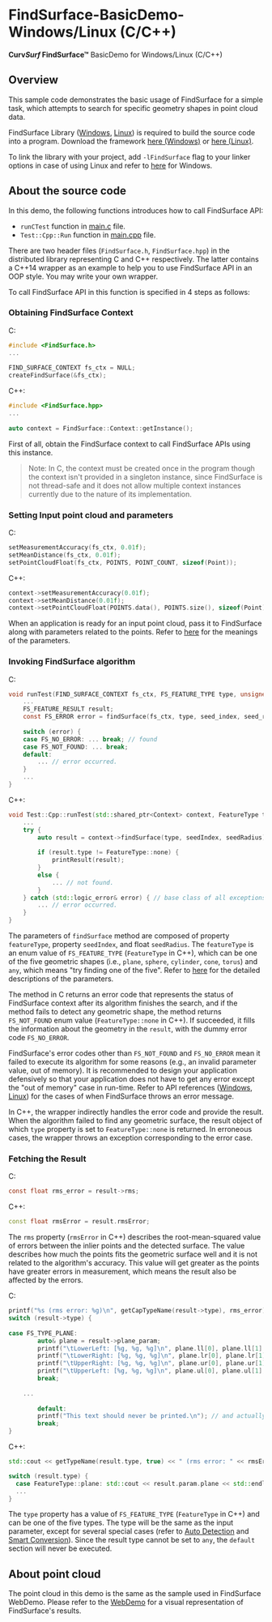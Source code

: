 # FindSurface-BasicDemo-Windows/Linux (C/C++)
**Curv*Surf* FindSurface™** BasicDemo for Windows/Linux (C/C++)

## Overview
This sample code demonstrates the basic usage of FindSurface for a simple task, which attempts to search for specific geometry shapes in point cloud data.

FindSurface Library ([Windows](https://github.com/CurvSurf/FindSurface-Windows), [Linux](https://github.com/CurvSurf/FindSurface-Linux)) is required to build the source code into a program. Download the framework [here (Windows)](https://github.com/CurvSurf/FindSurface-Windows/releases) or [here (Linux)](https://github.com/CurvSurf/FindSurface-Linux/releases).

To link the library with your project, add `-lFindSurface` flag to your linker options in case of using Linux and refer to [here](https://docs.microsoft.com/en-us/cpp/build/walkthrough-creating-and-using-a-dynamic-link-library-cpp?view=msvc-160) for Windows.

## About the source code

In this demo, the following functions introduces how to call FindSurface API:

-  `runCTest` function in [main.c](src/c/main.c) file.
-  `Test::Cpp::Run` function in [main.cpp](src/cpp/main.cpp) file. 

There are two header files (`FindSurface.h`, `FindSurface.hpp`) in the distributed library representing C and C++ respectively. The latter contains a C++14 wrapper as an example to help you to use FindSurface API in an OOP style. You may write your own wrapper.

To call FindSurface API in this function is specified in 4 steps as follows:

### Obtaining FindSurface Context

C:

````C
#include <FindSurface.h>
...
  
FIND_SURFACE_CONTEXT fs_ctx = NULL;
createFindSurface(&fs_ctx);
````

C++:

````C++
#include <FindSurface.hpp>
...
  
auto context = FindSurface::Context::getInstance();
````

First of all, obtain the FindSurface context to call FindSurface APIs using this instance.

> Note: In C, the context must be created once in the program though the context isn't provided in a singleton instance, since FindSurface is not thread-safe and it does not allow multiple context instances currently due to the nature of its implementation.

### Setting Input point cloud and parameters

C:

````C
setMeasurementAccuracy(fs_ctx, 0.01f);
setMeanDistance(fs_ctx, 0.01f);
setPointCloudFloat(fs_ctx, POINTS, POINT_COUNT, sizeof(Point));
````

C++:

````c++
context->setMeasurementAccuracy(0.01f);
context->setMeanDistance(0.01f);
context->setPointCloudFloat(POINTS.data(), POINTS.size(), sizeof(Point));
````
When an application is ready for an input point cloud, pass it to FindSurface along with parameters related to the points. Refer to [here](https://github.com/CurvSurf/FindSurface#how-does-it-work) for the meanings of the parameters.

### Invoking FindSurface algorithm

C:

````C
void runTest(FIND_SURFACE_CONTEXT fs_ctx, FS_FEATURE_TYPE type, unsigned int seed_index, float seed_radius) {
  	...
    FS_FEATURE_RESULT result;
  	const FS_ERROR error = findSurface(fs_ctx, type, seed_index, seed_radius, &result);
  
  	switch (error) {
    case FS_NO_ERROR: ... break; // found
    case FS_NOT_FOUND: ... break;
    default:
        ... // error occurred.
    }
    ...
}
````

C++:

````c++
void Test::Cpp::runTest(std::shared_ptr<Context> context, FeatureType type, unsigned int seedIndex, float seedRadius) {
  	...
    try {
      	auto result = context->findSurface(type, seedIndex, seedRadius);
      
      	if (result.type != FeatureType::none) {
          	printResult(result);
        }
      	else {
          	... // not found.
        }
    } catch (std::logic_error& error) { // base class of all exceptions related to FindSurface.
      	... // error occurred.
    }
}
````

The parameters of  `findSurface` method are composed of property `featureType`, property `seedIndex`, and float `seedRadius`. The `featureType` is an enum value of `FS_FEATURE_TYPE` (`FeatureType` in C++), which can be one of the five geometric shapes (i.e., `plane`, `sphere`, `cylinder`, `cone`, `torus`) and `any`, which means "try finding one of the five". Refer to [here](https://github.com/CurvSurf/FindSurface#how-does-it-work) for the detailed descriptions of the parameters.

The method in C returns an error code that represents the status of FindSurface context after its algorithm finishes the search, and if the method fails to detect any geometric shape, the method returns `FS_NOT_FOUND` enum value (`FeatureType::none` in C++). If succeeded, it fills the information about the geometry in the `result`, with the dummy error code `FS_NO_ERROR`.

FindSurface's error codes other than  `FS_NOT_FOUND` and `FS_NO_ERROR` mean it failed to execute its algorithm for some reasons (e.g., an invalid parameter value, out of memory). It is recommended to design your application defensively so that your application does not have to get any error except the "out of memory" case in run-time. Refer to API references ([Windows](https://github.com/CurvSurf/FindSurface-Windows/blob/master/FindSurface-API-reference-C.md), [Linux](https://github.com/CurvSurf/FindSurface-Linux/blob/master/FindSurface-API-reference-C.md)) for the cases of when FindSurface throws an error message.

In C++, the wrapper indirectly handles the error code and provide the result. When the algorithm failed to find any geometric surface, the result object of which `type` property is set to `FeatureType::none` is returned. In erroneous cases, the wrapper throws an exception corresponding to the error case.

### Fetching the Result

C:

````C
const float rms_error = result->rms;
````

C++:

````c++
const float rmsError = result.rmsError;
````

The `rms` property (`rmsError` in C++) describes the root-mean-squared value of errors between the inlier points and the detected surface. The value describes how much the points fits the geometric surface well and it is not related to the algorithm's accuracy. This value will get greater as the points have greater errors in measurement, which means the result also be affected by the errors.

C:

````C
printf("%s (rms error: %g)\n", getCapTypeName(result->type), rms_error);
switch (result->type) {
            
case FS_TYPE_PLANE:
		auto& plane = result->plane_param;
		printf("\tLowerLeft: [%g, %g, %g]\n", plane.ll[0], plane.ll[1], plane.ll[2]);
		printf("\tLowerRight: [%g, %g, %g]\n", plane.lr[0], plane.lr[1], plane.lr[2]);
		printf("\tUpperRight: [%g, %g, %g]\n", plane.ur[0], plane.ur[1], plane.ur[2]);
 		printf("\tUpperLeft: [%g, %g, %g]\n", plane.ul[0], plane.ul[1], plane.ul[2]);
		break;
   
    ...
      
		default:
		printf("This text should never be printed.\n"); // and actually will never be printed
		break;
}
````

C++:

````c++
std::cout << getTypeName(result.type, true) << " (rms error: " << rmsError << ")" << std::endl;

switch (result.type) {
  case FeatureType::plane: std::cout << result.param.plane << std::endl; break;
  ...
}
````

The `type` property has a value of `FS_FEATURE_TYPE` (`FeatureType` in C++) and can be one of the five types. The type will be the same as the input parameter, except for several special cases (refer to [Auto Detection](https://github.com/CurvSurf/FindSurface#auto-detection) and [Smart Conversion](https://github.com/CurvSurf/FindSurface#smart-conversion)). Since the result type cannot be set to `any`, the `default` section will never be executed. 



## About point cloud

The point cloud in this demo is the same as the sample used in FindSurface WebDemo. Please refer to the [WebDemo](https://developers.curvsurf.com/WebDemo/) for a visual representation of FindSurface's results. 
